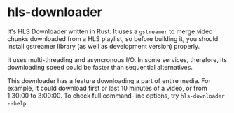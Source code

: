 # hls-downloader
It's HLS Downloader written in Rust. It uses a `gstreamer` to merge video chunks downloaded from a HLS playlist, so before building it, you should install gstreamer library (as well as development version) properly.

It uses multi-threading and asyncronous I/O. In some services, therefore, its downloading speed could be faster than sequential alternatives.

This downloader has a feature downloading a part of entire media. For example, it could download first or last 10 minutes of a video, or from 1:30:00 to 3:00:00. To check full command-line options, try `hls-downloader --help`.

